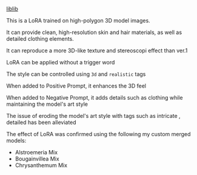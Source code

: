 [liblib](https://www.liblibai.com/modelinfo/0785409589fcd591cffdbac80ca7ebbf)

This is a LoRA trained on high-polygon 3D model images.

It can provide clean, high-resolution skin and hair materials, as well as detailed clothing elements.

It can reproduce a more 3D-like texture and stereoscopi effect than ver.1

LoRA can be applied without a trigger word

The style can be controlled using `3d` and `realistic` tags

When added to Positive Prompt, it enhances the 3D feel

When added to Negative Prompt, it adds details such as clothing while maintaining the model's art style

The issue of eroding the model's art style with tags such as intricate , detailed has been alleviated

The effect of LoRA was confirmed using the following my custom merged models:

- Alstroemeria Mix
- Bougainvillea Mix
- Chrysanthemum Mix